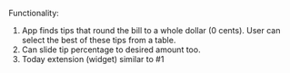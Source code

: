 Functionality: 
1. App finds tips that round the bill to a whole dollar (0 cents). User can select the best of these tips from a table.
2. Can slide tip percentage to desired amount too.
3. Today extension (widget) similar to #1
